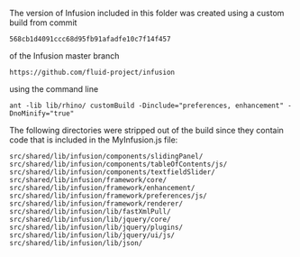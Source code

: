 
The version of Infusion included in this folder was created using a custom build from commit

    568cb1d4091ccc68d95fb91afadfe10c7f14f457

of the Infusion master branch

    https://github.com/fluid-project/infusion

using the command line

    ant -lib lib/rhino/ customBuild -Dinclude="preferences, enhancement" -DnoMinify="true"

The following directories were stripped out of the build since they contain code that is included in the MyInfusion.js file:

    src/shared/lib/infusion/components/slidingPanel/
    src/shared/lib/infusion/components/tableOfContents/js/
    src/shared/lib/infusion/components/textfieldSlider/
    src/shared/lib/infusion/framework/core/
    src/shared/lib/infusion/framework/enhancement/
    src/shared/lib/infusion/framework/preferences/js/
    src/shared/lib/infusion/framework/renderer/
    src/shared/lib/infusion/lib/fastXmlPull/
    src/shared/lib/infusion/lib/jquery/core/
    src/shared/lib/infusion/lib/jquery/plugins/
    src/shared/lib/infusion/lib/jquery/ui/js/
    src/shared/lib/infusion/lib/json/